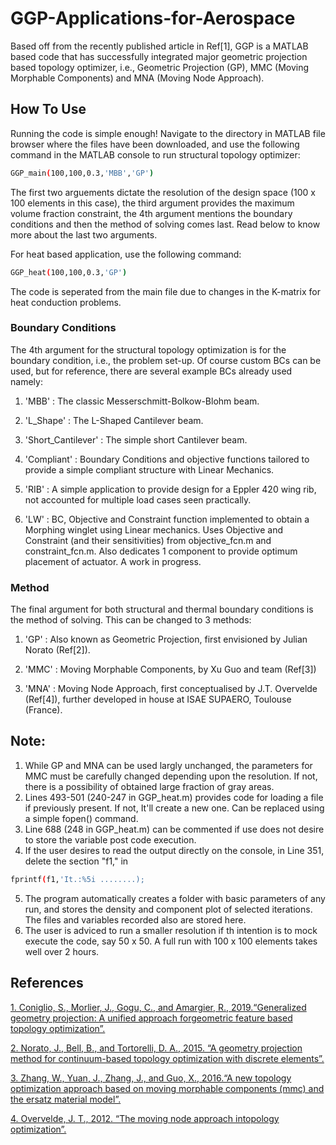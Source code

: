 # GGP-Applications-for-Aerospace

Based off from the recently published article in Ref[1], GGP is a MATLAB based code that has successfully integrated major geometric projection based topology optimizer, i.e., Geometric Projection (GP), MMC (Moving Morphable Components) and MNA (Moving Node Approach).

## How To Use

Running the code is simple enough! Navigate to the directory in MATLAB file browser where the files have been downloaded, and use the following command in the MATLAB console to run structural topology optimizer:

```bash
GGP_main(100,100,0.3,'MBB','GP')
```
The first two arguements dictate the resolution of the design space (100 x 100 elements in this case), the third argument provides the maximum volume fraction constraint, the 4th argument mentions the boundary conditions and then the method of solving comes last. Read below to know more about the last two arguments.

For heat based application, use the following command:

```bash
GGP_heat(100,100,0.3,'GP')
```
The code is seperated from the main file due to changes in the K-matrix for heat conduction problems.

### Boundary Conditions

The 4th argument for the structural topology optimization is for the boundary condition, i.e., the problem set-up. Of course custom BCs can be used, but for reference, there are several example BCs already used namely:

1) 'MBB' : The classic Messerschmitt-Bolkow-Blohm beam.

2) 'L_Shape' : The L-Shaped Cantilever beam.

3) 'Short_Cantilever' : The simple short Cantilever beam.

4) 'Compliant' : Boundary Conditions and objective functions tailored to provide a simple compliant structure with Linear Mechanics.

5) 'RIB' : A simple application to provide design for a Eppler 420 wing rib, not accounted for multiple load cases seen practically.

6) 'LW' : BC, Objective and Constraint function implemented to obtain a Morphing winglet using Linear mechanics. Uses Objective and Constraint (and their sensitivities) from objective_fcn.m and constraint_fcn.m. Also dedicates 1 component to provide optimum placement of actuator. A work in progress.

### Method
The final argument for both structural and thermal boundary conditions is the method of solving. This can be changed to 3 methods:

1) 'GP' : Also known as Geometric Projection, first envisioned by Julian Norato (Ref[2]).

2) 'MMC' : Moving Morphable Components, by Xu Guo and team (Ref[3])

3) 'MNA' : Moving Node Approach, first conceptualised by J.T. Overvelde (Ref[4]), further developed in house at ISAE SUPAERO, Toulouse (France).

## Note:

1) While GP and MNA can be used largly unchanged, the parameters for MMC must be carefully changed depending upon the resolution. If not, there is a possibility of obtained large fraction of gray areas.
2) Lines 493-501 (240-247 in GGP_heat.m) provides code for loading a file if previously present. If not, It'll create a new one. Can be replaced using a simple fopen() command.
3) Line 688 (248 in GGP_heat.m) can be commented if use does not desire to store the variable post code execution.
4) If the user desires to read the output directly on the console, in Line 351, delete the section "f1," in
```bash
fprintf(f1,'It.:%5i ........);
```
5) The program automatically creates a folder with basic parameters of any run, and stores the density and component plot of selected iterations. The files and variables recorded also are stored here.
6) The user is adviced to run a smaller resolution if th intention is to mock execute the code, say 50 x 50. A full run with 100 x 100 elements takes well over 2 hours.

## References

[1. Coniglio, S., Morlier, J., Gogu, C., and Amargier, R., 2019.“Generalized geometry projection: A unified approach forgeometric feature based topology optimization”.](https://link.springer.com/article/10.1007/s11831-019-09362-8)

[2. Norato, J., Bell, B., and Tortorelli, D. A., 2015. “A geometry projection method for continuum-based topology optimization with discrete elements”.](https://www.sciencedirect.com/science/article/pii/S0045782515001711?casa_token=Xr892VegDc0AAAAA:89vzo5j0SLHYUh81j6ct9CI6nLxcAElsgHH-j3wqz5d1toX4X8BYiRwC3ZdPUg8Lu_Wyf3BtltM)

[3. Zhang, W., Yuan, J., Zhang, J., and Guo, X., 2016.“A new topology optimization approach based on moving morphable components (mmc) and the ersatz material model”.](https://idp.springer.com/authorize/casa?redirect_uri=https://link.springer.com/content/pdf/10.1007/s00158-015-1372-3.pdf&casa_token=iAKD3Y2P-30AAAAA:yMzRxgj07Jrk8lFPfZERQh7l05SX_PkJFCOmzNqBWRilfAOllY0mJ0dcDsOG7wX5qjq-66Ap8BkrqI2p)

[4. Overvelde, J. T., 2012. “The moving node approach intopology optimization”.](https://repository.tudelft.nl/islandora/object/uuid:86c056d8-f368-4239-893f-07ca3a22e112/datastream/OBJ1/download)
